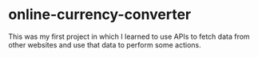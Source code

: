 # online-currency-converter
This was my first project in which I learned to use APIs to fetch data from other websites and use that data to perform some actions.
